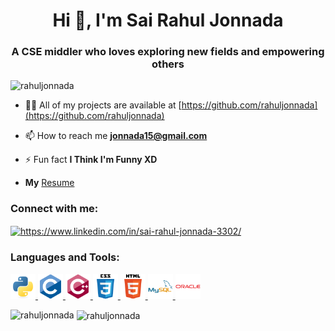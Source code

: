 <h1 align="center">Hi 👋, I'm Sai Rahul Jonnada</h1>
<h3 align="center">A CSE middler who loves exploring new fields and empowering others</h3>

<p align="left"> <img src="https://komarev.com/ghpvc/?username=rahuljonnada&label=Profile%20views&color=0e75b6&style=flat" alt="rahuljonnada" /> </p>

- 👨‍💻 All of my projects are available at [https://github.com/rahuljonnada](https://github.com/rahuljonnada) 

- 📫 How to reach me **jonnada15@gmail.com**

- ⚡ Fun fact **I Think I'm Funny XD**

- **My** [Resume](https://drive.google.com/file/d/1dibMBw3cw59fzPa76ic7SDrwnwL5z3kh/view?usp=sharing)

<h3 align="left">Connect with me:</h3>
<p align="left">
<a href="https://www.linkedin.com/in/sai-rahul-jonnada-3302/" target="blank"><img align="center" src="https://raw.githubusercontent.com/rahuldkjain/github-profile-readme-generator/master/src/images/icons/Social/linked-in-alt.svg" alt="https://www.linkedin.com/in/sai-rahul-jonnada-3302/" height="30" width="40" /></a>
</p>

<h3 align="left">Languages and Tools:</h3>
<p align="left"> <a href="https://www.python.org" target="_blank"> <img src="https://raw.githubusercontent.com/devicons/devicon/master/icons/python/python-original.svg" alt="python" width="40" height="40"/> </a> <a href="https://www.cprogramming.com/" target="_blank"> <img src="https://raw.githubusercontent.com/devicons/devicon/master/icons/c/c-original.svg" alt="c" width="40" height="40"/> </a> <a href="https://www.w3schools.com/cpp/" target="_blank"> <img src="https://raw.githubusercontent.com/devicons/devicon/master/icons/cplusplus/cplusplus-original.svg" alt="cplusplus" width="40" height="40"/> </a> <a href="https://www.w3schools.com/css/" target="_blank"> <img src="https://raw.githubusercontent.com/devicons/devicon/master/icons/css3/css3-original-wordmark.svg" alt="css3" width="40" height="40"/> </a> <a href="https://www.w3.org/html/" target="_blank"> <img src="https://raw.githubusercontent.com/devicons/devicon/master/icons/html5/html5-original-wordmark.svg" alt="html5" width="40" height="40"/> </a> <a href="https://www.mysql.com/" target="_blank"> <img src="https://raw.githubusercontent.com/devicons/devicon/master/icons/mysql/mysql-original-wordmark.svg" alt="mysql" width="40" height="40"/> </a> <a href="https://www.oracle.com/" target="_blank"> <img src="https://raw.githubusercontent.com/devicons/devicon/master/icons/oracle/oracle-original.svg" alt="oracle" width="40" height="40"/> </a>  </p>

<p><img align="left" src="https://github-readme-stats.vercel.app/api/top-langs?username=rahuljonnada&show_icons=true&locale=en&layout=compact" alt="rahuljonnada" /></p>

<p>&nbsp;<img align="center" src="https://github-readme-stats.vercel.app/api?username=rahuljonnada&show_icons=true&locale=en" alt="rahuljonnada" /></p>
